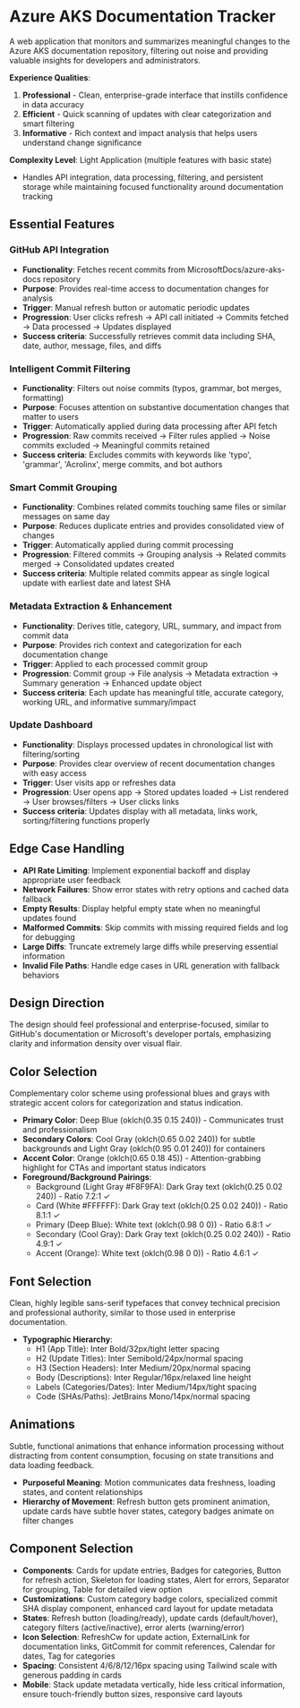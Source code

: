 # Azure AKS Documentation Tracker

A web application that monitors and summarizes meaningful changes to the Azure AKS documentation repository, filtering out noise and providing valuable insights for developers and administrators.

**Experience Qualities**: 
1. **Professional** - Clean, enterprise-grade interface that instills confidence in data accuracy
2. **Efficient** - Quick scanning of updates with clear categorization and smart filtering
3. **Informative** - Rich context and impact analysis that helps users understand change significance

**Complexity Level**: Light Application (multiple features with basic state)
- Handles API integration, data processing, filtering, and persistent storage while maintaining focused functionality around documentation tracking

## Essential Features

### GitHub API Integration
- **Functionality**: Fetches recent commits from MicrosoftDocs/azure-aks-docs repository
- **Purpose**: Provides real-time access to documentation changes for analysis
- **Trigger**: Manual refresh button or automatic periodic updates
- **Progression**: User clicks refresh → API call initiated → Commits fetched → Data processed → Updates displayed
- **Success criteria**: Successfully retrieves commit data including SHA, date, author, message, files, and diffs

### Intelligent Commit Filtering
- **Functionality**: Filters out noise commits (typos, grammar, bot merges, formatting)
- **Purpose**: Focuses attention on substantive documentation changes that matter to users
- **Trigger**: Automatically applied during data processing after API fetch
- **Progression**: Raw commits received → Filter rules applied → Noise commits excluded → Meaningful commits retained
- **Success criteria**: Excludes commits with keywords like 'typo', 'grammar', 'Acrolinx', merge commits, and bot authors

### Smart Commit Grouping
- **Functionality**: Combines related commits touching same files or similar messages on same day
- **Purpose**: Reduces duplicate entries and provides consolidated view of changes
- **Trigger**: Automatically applied during commit processing
- **Progression**: Filtered commits → Grouping analysis → Related commits merged → Consolidated updates created
- **Success criteria**: Multiple related commits appear as single logical update with earliest date and latest SHA

### Metadata Extraction & Enhancement
- **Functionality**: Derives title, category, URL, summary, and impact from commit data
- **Purpose**: Provides rich context and categorization for each documentation change
- **Trigger**: Applied to each processed commit group
- **Progression**: Commit group → File analysis → Metadata extraction → Summary generation → Enhanced update object
- **Success criteria**: Each update has meaningful title, accurate category, working URL, and informative summary/impact

### Update Dashboard
- **Functionality**: Displays processed updates in chronological list with filtering/sorting
- **Purpose**: Provides clear overview of recent documentation changes with easy access
- **Trigger**: User visits app or refreshes data
- **Progression**: User opens app → Stored updates loaded → List rendered → User browses/filters → User clicks links
- **Success criteria**: Updates display with all metadata, links work, sorting/filtering functions properly

## Edge Case Handling

- **API Rate Limiting**: Implement exponential backoff and display appropriate user feedback
- **Network Failures**: Show error states with retry options and cached data fallback
- **Empty Results**: Display helpful empty state when no meaningful updates found
- **Malformed Commits**: Skip commits with missing required fields and log for debugging
- **Large Diffs**: Truncate extremely large diffs while preserving essential information
- **Invalid File Paths**: Handle edge cases in URL generation with fallback behaviors

## Design Direction

The design should feel professional and enterprise-focused, similar to GitHub's documentation or Microsoft's developer portals, emphasizing clarity and information density over visual flair.

## Color Selection

Complementary color scheme using professional blues and grays with strategic accent colors for categorization and status indication.

- **Primary Color**: Deep Blue (oklch(0.35 0.15 240)) - Communicates trust and professionalism
- **Secondary Colors**: Cool Gray (oklch(0.65 0.02 240)) for subtle backgrounds and Light Gray (oklch(0.95 0.01 240)) for containers
- **Accent Color**: Orange (oklch(0.65 0.18 45)) - Attention-grabbing highlight for CTAs and important status indicators
- **Foreground/Background Pairings**: 
  - Background (Light Gray #F8F9FA): Dark Gray text (oklch(0.25 0.02 240)) - Ratio 7.2:1 ✓
  - Card (White #FFFFFF): Dark Gray text (oklch(0.25 0.02 240)) - Ratio 8.1:1 ✓  
  - Primary (Deep Blue): White text (oklch(0.98 0 0)) - Ratio 6.8:1 ✓
  - Secondary (Cool Gray): Dark Gray text (oklch(0.25 0.02 240)) - Ratio 4.9:1 ✓
  - Accent (Orange): White text (oklch(0.98 0 0)) - Ratio 4.6:1 ✓

## Font Selection

Clean, highly legible sans-serif typefaces that convey technical precision and professional authority, similar to those used in enterprise documentation.

- **Typographic Hierarchy**: 
  - H1 (App Title): Inter Bold/32px/tight letter spacing
  - H2 (Update Titles): Inter Semibold/24px/normal spacing  
  - H3 (Section Headers): Inter Medium/20px/normal spacing
  - Body (Descriptions): Inter Regular/16px/relaxed line height
  - Labels (Categories/Dates): Inter Medium/14px/tight spacing
  - Code (SHAs/Paths): JetBrains Mono/14px/normal spacing

## Animations

Subtle, functional animations that enhance information processing without distracting from content consumption, focusing on state transitions and data loading feedback.

- **Purposeful Meaning**: Motion communicates data freshness, loading states, and content relationships
- **Hierarchy of Movement**: Refresh button gets prominent animation, update cards have subtle hover states, category badges animate on filter changes

## Component Selection

- **Components**: Cards for update entries, Badges for categories, Button for refresh action, Skeleton for loading states, Alert for errors, Separator for grouping, Table for detailed view option
- **Customizations**: Custom category badge colors, specialized commit SHA display component, enhanced card layout for update metadata
- **States**: Refresh button (loading/ready), update cards (default/hover), category filters (active/inactive), error alerts (warning/error)
- **Icon Selection**: RefreshCw for update action, ExternalLink for documentation links, GitCommit for commit references, Calendar for dates, Tag for categories
- **Spacing**: Consistent 4/6/8/12/16px spacing using Tailwind scale with generous padding in cards
- **Mobile**: Stack update metadata vertically, hide less critical information, ensure touch-friendly button sizes, responsive card layouts